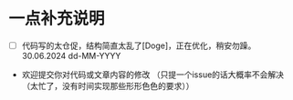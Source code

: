 # 一点补充说明

- [ ] 代码写的太仓促，结构简直太乱了[Doge]，正在优化，稍安勿躁。30.06.2024 dd-MM-YYYY
- 欢迎提交你对代码或文章内容的修改 （只提一个issue的话大概率不会解决（太忙了，没有时间实现那些形形色色的要求））